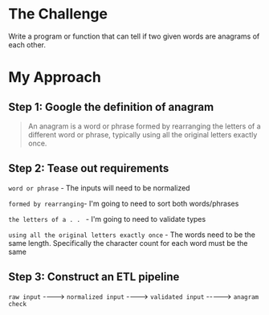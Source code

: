 # The Challenge

Write a program or function that can tell if two given words are anagrams of each other. 

# My Approach

## Step 1: Google the definition of anagram

> An anagram is a word or phrase formed by rearranging the letters of a different word or phrase, typically using all the original letters exactly once.

## Step 2: Tease out requirements
`word or phrase` - The inputs will need to be normalized 

`formed by rearranging`- I'm going to need to sort both words/phrases

`the letters of a . . ` - I'm going to need to validate types

`using all the original letters exactly once` - The words need to be the same length. Specifically the character count for each word must be the same


## Step 3: Construct an ETL pipeline

`raw input` ----> `normalized input` ----> `validated input` -----> `anagram check`